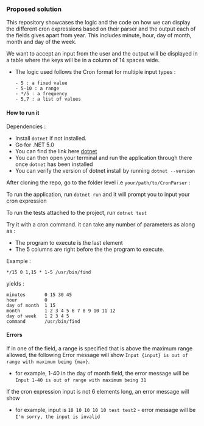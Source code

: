 
### Proposed solution

This repository showcases the logic and the code on how we can display the different cron expressions based on their parser and the output each of the fields gives apart from year. This includes minute, hour, day of month, month and day of the week.

We want to accept an input from the user and the output will be displayed in a table where the keys will be in a column of 14 spaces wide.

- The logic used follows the Cron format for multiple input types :

      - 5 : a fixed value
      - 5-10 : a range
      - */5 : a frequency
      - 5,7 : a list of values 

#### How to run it 

Dependencies :

- Install `dotnet` if not installed.
- Go for .NET 5.0
- You can find the link here [dotnet](https://dotnet.microsoft.com/download)
- You can then open your terminal and run the application through there once `dotnet` has been installed
- You can verify the version of dotnet install by running `dotnet --version`

After cloning the repo, go to the folder level i.e `your/path/to/CronParser` :

To run the application, run `dotnet run` and it will prompt you to input your cron expression

To run the tests attached to the project, run `dotnet test`

Try it with a cron command. it can take any number of parameters as along as :
 - The program to execute is the last element
 - The 5 columns are right before the the program to execute.
 
 Example :
 
 `*/15 0 1,15 * 1-5 /usr/bin/find`
 
 yields :
 
 ```
 minutes       0 15 30 45
 hour          0
 day of month  1 15
 month         1 2 3 4 5 6 7 8 9 10 11 12
 day of week   1 2 3 4 5
 command       /usr/bin/find
```

#### Errors

If in one of the field, a range is specified that is above the maximum range allowed, the following Error message will show `Input {input} is out of range with maximum being {max}`.
- for example, 1-40 in the day of month field, the error message will be `Input 1-40 is out of range with maximum being 31`

If the cron expression input is not 6 elements long, an error message will show
- for example, input is `10 10 10 10 10 test test2` - error message will be `I'm sorry, the input is invalid`

